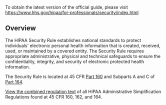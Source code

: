To obtain the latest version of the official guide, please visit https://www.hhs.gov/hipaa/for-professionals/security/index.html

## Overview

The HIPAA Security Rule establishes national standards to protect individuals' electronic personal health information that is created, received, used, or maintained by a covered entity. The Security Rule requires appropriate administrative, physical and technical safeguards to ensure the confidentiality, integrity, and security of electronic protected health information.

The Security Rule is located at 45 CFR [Part 160](https://www.ecfr.gov/current/title-45/subtitle-A/subchapter-C/part-160?toc=1) and Subparts A and C of [Part 164](https://www.ecfr.gov/current/title-45/subtitle-A/subchapter-C/part-164).

[View the combined regulation text](https://www.hhs.gov/hipaa/for-professionals/privacy/laws-regulations/combined-regulation-text/index.html?language=es) of all HIPAA Administrative Simplification Regulations found at 45 CFR 160, 162, and 164.